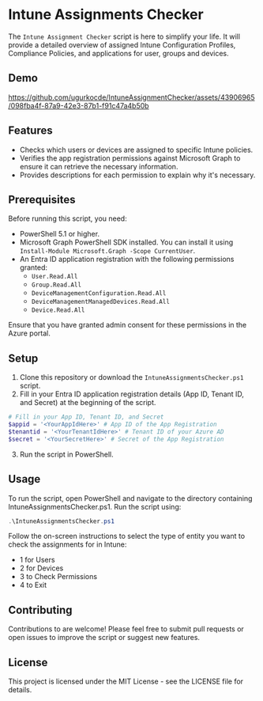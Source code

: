 # Intune Assignments Checker

The `Intune Assignment Checker` script is here to simplify your life. It will provide a detailed overview of assigned Intune Configuration Profiles, Compliance Policies, and applications for user, groups and devices.

## Demo

https://github.com/ugurkocde/IntuneAssignmentChecker/assets/43906965/098fba4f-87a9-42e3-87b1-f91c47a4b50b

## Features

- Checks which users or devices are assigned to specific Intune policies.
- Verifies the app registration permissions against Microsoft Graph to ensure it can retrieve the necessary information.
- Provides descriptions for each permission to explain why it's necessary.

## Prerequisites

Before running this script, you need:

- PowerShell 5.1 or higher.
- Microsoft Graph PowerShell SDK installed. You can install it using `Install-Module Microsoft.Graph -Scope CurrentUser`.
- An Entra ID application registration with the following permissions granted:
  - `User.Read.All`
  - `Group.Read.All`
  - `DeviceManagementConfiguration.Read.All`
  - `DeviceManagementManagedDevices.Read.All`
  - `Device.Read.All`

Ensure that you have granted admin consent for these permissions in the Azure portal.

## Setup

1. Clone this repository or download the `IntuneAssignmentsChecker.ps1` script.
2. Fill in your Entra ID application registration details (App ID, Tenant ID, and Secret) at the beginning of the script.

```powershell
# Fill in your App ID, Tenant ID, and Secret
$appid = '<YourAppIdHere>' # App ID of the App Registration
$tenantid = '<YourTenantIdHere>' # Tenant ID of your Azure AD
$secret = '<YourSecretHere>' # Secret of the App Registration
```

3. Run the script in PowerShell.

## Usage

To run the script, open PowerShell and navigate to the directory containing IntuneAssignmentsChecker.ps1. Run the script using:

```powershell
.\IntuneAssignmentsChecker.ps1
```

Follow the on-screen instructions to select the type of entity you want to check the assignments for in Intune:

- 1 for Users
- 2 for Devices
- 3 to Check Permissions
- 4 to Exit

## Contributing

Contributions to are welcome! Please feel free to submit pull requests or open issues to improve the script or suggest new features.

## License

This project is licensed under the MIT License - see the LICENSE file for details.
